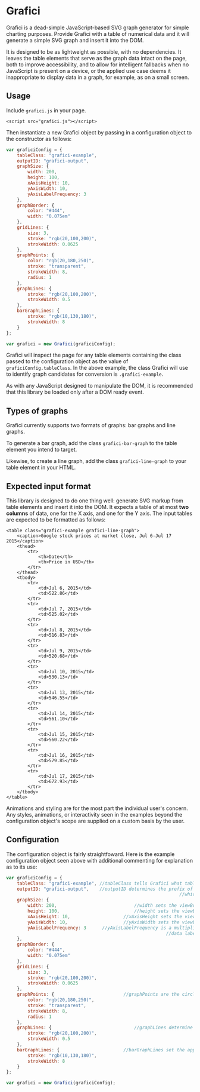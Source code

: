 # Grafici

Grafici is a dead-simple JavaScript-based SVG graph generator for simple charting purposes. Provide Grafici with a table of numerical data and it will generate a simple SVG graph and insert it into the DOM. 

It is designed to be as lightweight as possible, with no dependencies. It leaves the table elements that serve as the graph data intact on the page, both to improve accessibility, and to allow for intelligent fallbacks when no JavaScript is present on a device, or the applied use case deems it inappropriate to display data in a graph, for example, as on a small screen.

## Usage

Include `grafici.js` in your page. 

```markup
<script src="grafici.js"></script>
```

Then instantiate a new Grafici object by passing in a configuration object to the constructor as follows:

```javascript
var graficiConfig = {
	tableClass: "grafici-example",
	outputID: "grafici-output",
	graphSize: {
		width: 200,
		height: 100,
		xAxisHeight: 10,
		yAxisWidth: 10,
		yAxisLabelFrequency: 3
	},
	graphBorder: {
		color: "#444",
		width: "0.075em"
	},
	gridLines: {
		size: 3,
		stroke: "rgb(20,100,200)",
		strokeWidth: 0.0625
	},
	graphPoints: {
		color: "rgb(20,180,250)",
		stroke: "transparent",
		strokeWidth: 8,
		radius: 1
	},
	graphLines: {
		stroke: "rgb(20,100,200)",
		strokeWidth: 0.5
	},
	barGraphLines: {
		stroke: "rgb(10,130,180)",
		strokeWidth: 8
	}
};

var grafici = new Grafici(graficiConfig);
```

Grafici will inspect the page for any table elements containing the class passed to the configuration object as the value of `graficiConfig.tableClass`. In the above example, the class Grafici will use to identify graph candidates for conversion is `.grafici-example`. 

As with any JavaScript designed to manipulate the DOM, it is recommended that this library be loaded only after a DOM ready event.

## Types of graphs

Grafici currently supports two formats of graphs: bar graphs and line graphs.

To generate a bar graph, add the class `grafici-bar-graph` to the table element you intend to target.

Likewise, to create a line graph, add the class `grafici-line-graph` to your table element in your HTML.

## Expected input format

This library is designed to do one thing well: generate SVG markup from table elements and insert it into the DOM. It expects a table of at most **two columns** of data, one for the X axis, and one for the Y axis. The input tables are expected to be formatted as follows:

```markup
<table class="grafici-example grafici-line-graph">
	<caption>Google stock prices at market close, Jul 6-Jul 17 2015</caption>
	<thead>
		<tr>
			<th>Date</th>
			<th>Price in USD</th>
		</tr>
	</thead>
	<tbody>
		<tr>
			<td>Jul 6, 2015</td>
			<td>522.86</td>
		</tr>
		<tr>
			<td>Jul 7, 2015</td>
			<td>525.02</td>
		</tr>
		<tr>
			<td>Jul 8, 2015</td>
			<td>516.83</td>
		</tr>
		<tr>
			<td>Jul 9, 2015</td>
			<td>520.68</td>
		</tr>
		<tr>
			<td>Jul 10, 2015</td>
			<td>530.13</td>
		</tr>
		<tr>
			<td>Jul 13, 2015</td>
			<td>546.55</td>
		</tr>
		<tr>
			<td>Jul 14, 2015</td>
			<td>561.10</td>
		</tr>
		<tr>
			<td>Jul 15, 2015</td>
			<td>560.22</td>
		</tr>
		<tr>
			<td>Jul 16, 2015</td>
			<td>579.85</td>
		</tr>
		<tr>
			<td>Jul 17, 2015</td>
			<td>672.93</td>
		</tr>
	</tbody>
</table>
```

Animations and styling are for the most part the individual user's concern. Any styles, animations, or interactivity seen in the examples beyond the configuration object's scope are supplied on a custom basis by the user.

## Configuration

The configuration object is fairly straightfoward. Here is the example configuration object seen above with additional commenting for explanation as to its use:

```javascript
var graficiConfig = {
	tableClass: "grafici-example", //tableClass tells Grafici what table elements it should convert into graphs
	outputID: "grafici-output",    //outputID determines the prefix of the ID given to each converted graph, 
																 //which is then followed by a unique number
	graphSize: {
		width: 200,  							//width sets the viewBox width of the SVG
		height: 100, 							//height sets the viewBox height of the SVG
		xAxisHeight: 10,					//xAxisHeight sets the viewBox height of the xAxis data labels
		yAxisWidth: 10,						//yAxisWidth sets the viewBox width of the yAxis data labels
		yAxisLabelFrequency: 3		//yAxisLabelFrequency is a multiplier for changing how often the Y axis
															//data labels appear
	},
	graphBorder: {
		color: "#444",
		width: "0.075em"
	},
	gridLines: {
		size: 3,
		stroke: "rgb(20,100,200)",
		strokeWidth: 0.0625
	},
	graphPoints: {							//graphPoints are the circles that indicate a datapoint
		color: "rgb(20,180,250)",
		stroke: "transparent",
		strokeWidth: 8,
		radius: 1
	},
	graphLines: {								//graphLines determine the underlying grid's appearance
		stroke: "rgb(20,100,200)",
		strokeWidth: 0.5
	},
	barGraphLines: {						//barGraphLines set the appearance of the bar graph's lines
		stroke: "rgb(10,130,180)",
		strokeWidth: 8
	}
};

var grafici = new Grafici(graficiConfig);
```